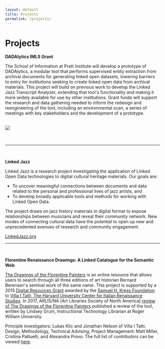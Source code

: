 ```yaml
---
layout: default
title: Projects
permalink: /projects/
---
```


<h1 class="page-heading">Projects</h1>


**DADAlytics IMLS Grant**

The School of Information at Pratt Institute will develop a prototype of DADAlytics, a modular tool that performs supervised entity extraction from archival documents for generating linked open datasets, lowering barriers to entry for institutions seeking to create linked open data from archival materials. This project will build on previous work to develop the Linked Jazz Transcript Analyzer, extending that tool's functionality and making it more widely available for use by other institutions. Grant funds will support the research and data gathering needed to inform the redesign and reengineering of the tool, including an environmental scan, a series of meetings with key stakeholders and the development of a prototype.
<br/><br/>
  <div class="wrapper">
    <a href="https://www.imls.gov/">
      <img src="{{ "assets/IMLS-logo.png" | relative_url }}"/>
    </a>
  </div>
<br/><br/>

<hr/>
<br/>

**Linked Jazz**

Linked Jazz is a research project investigating the application of Linked Open Data technologies to digital cultural heritage materials. Our goals are:

* To uncover meaningful connections between documents and data related to the personal and professional lives of jazz artists, and
* To develop broadly applicable tools and methods for working with Linked Open Data.

The project draws on jazz history materials in digital format to expose relationships between musicians and reveal their community network. New modes of connecting cultural data have the potential to open up new and unprecedented avenues of research and community engagement.

[LinkedJazz.org](https://linkedjazz.org)

<hr/>
<br/>

**Florentine Renaissance Drawings: A Linked Catalogue for the Semantic Web**

[The Drawings of the Florentine Painters](http://florentinedrawings.itatti.harvard.edu/) is an online resource that allows users to search through all three editions of art historian Bernard Berensen's seminal work of the same name. This project is supported by a 2015  [Digital Resources Grant](http://itatti.harvard.edu/news/kress-foundation-gives-major-grant-%E2%80%9Cflorentine-renaissance-drawings%E2%80%9D-digital-project) awarded by the [Samuel H. Kress Foundation](http://www.kressfoundation.org/) to [Villa I Tatti, The Harvard University Center for Italian Renaissance Studies](http://itatti.harvard.edu/). In 2017, ARLIS/NA [Art Libraries Society of North America] [review of The Drawings of the Florentine Painters](https://www.arlisna.org/publications/multimedia-technology-reviews/1229-the-drawings-of-the-florentine-painters) published a review of the tool, written by Lindsey Grum, Instructional Technology Librarian at Roger William University. 

Principle investigators: Lukas Klic and Jonathan Nelson of Villa I Tatti. 
Design, Methodology, Technical Advising, Project Management: Matt Miller, Cristina Pattuelli, and Alexandra Provo. 
The full list of contributors can be viewed [here](http://florentinedrawings.itatti.harvard.edu/pages/credits).

